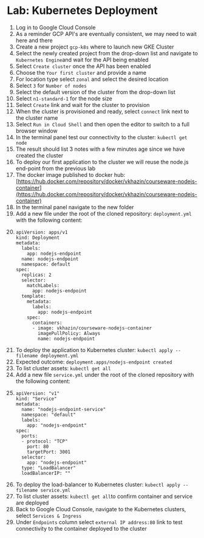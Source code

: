 # Lab: Kubernetes Deployment

1. Log in to Google Cloud Console
2. As a reminder GCP API's are eventually consistent, we may need to wait here and there
3. Create a new project `gcp-k8s` where to launch new GKE Cluster
4. Select the newly created project from the drop-down list and navigate to `Kubernetes Engine`and wait for the API being enabled
5. Select `Create cluster` once the API has been enabled
6. Choose the `Your first cluster` and provide a name
7. For location type select `zonal` and select the desired location
8. Select `3` for `Number of nodes`
9. Select the default version of the cluster from the drop-down list
10. Select `n1-standard-1` for the node size
11. Select `Create` link and wait for the cluster to provision
12. When the cluster is provisioned and ready, select `connect` link next to the cluster name
13. Select `Run in Cloud Shell` and then open the editor to switch to a full browser window
14. In the terminal panel test our connectivity to the cluster: `kubectl get node`
15. The result should list 3 notes with a few minutes age since we have created the cluster
16. To deploy our first application to the cluster we will reuse the node.js end-point from the previous lab
17. The docker image published to docker hub: [https://hub.docker.com/repository/docker/vkhazin/courseware-nodejs-container](https://hub.docker.com/repository/docker/vkhazin/courseware-nodejs-container)
18. In the terminal panel navigate to the new folder
19. Add a new file under the root of the cloned repository: `deployment.yml` with the following content:
20. ```
    apiVersion: apps/v1
    kind: Deployment
    metadata:
      labels:
        app: nodejs-endpoint
      name: nodejs-endpoint
      namespace: default
    spec:
      replicas: 2
      selector:
        matchLabels:
          app: nodejs-endpoint
      template:
        metadata:
          labels:
            app: nodejs-endpoint
        spec:
          containers:
          - image: vkhazin/courseware-nodejs-container
            imagePullPolicy: Always
            name: nodejs-endpoint
    ```
21. To deploy the application to Kubernetes cluster: `kubectl apply --filename deployment.yml`
22. Expected outcome: `deployment.apps/nodejs-endpoint created`
23. To list cluster assets: `kubectl get all`
24. Add a new file `service.yml` under the root of the cloned repository with the following content:
25. ```
    apiVersion: "v1"
    kind: "Service"
    metadata:
      name: "nodejs-endpoint-service"
      namespace: "default"
      labels:
        app: "nodejs-endpoint"
    spec:
      ports:
      - protocol: "TCP"
        port: 80
        targetPort: 3001
      selector:
        app: "nodejs-endpoint"
      type: "LoadBalancer"
      loadBalancerIP: ""
    ```
26. To deploy the load-balancer to Kubernetes cluster: `kubectl apply --filename service.yml`
27. To list cluster assets: `kubectl get all`to confirm container and service are deployed
28. Back to Google Cloud Console, navigate to the Kubernetes clusters, select `Services & Ingress`
29. Under `Endpoints` column select `external IP address:80` link to test connectivity to the container deployed to the cluster



